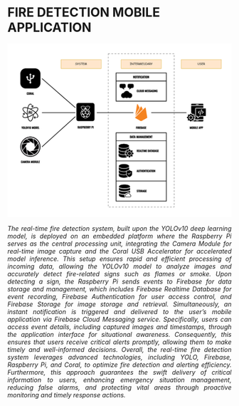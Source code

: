 # FIRE DETECTION MOBILE APPLICATION

![](public/WORKFLOW.png)

<p align="justify">
    <em>
        The real-time fire detection system, built upon the YOLOv10 deep learning model, is deployed on an embedded platform where the Raspberry Pi serves as the central processing unit, integrating the Camera Module for real-time image capture and the Coral USB Accelerator for accelerated model inference. This setup ensures rapid and efficient processing of incoming data, allowing the YOLOv10 model to analyze images and accurately detect fire-related signs such as flames or smoke. Upon detecting a sign, the Raspberry Pi sends events to Firebase for data storage and management, which includes Firebase Realtime Database for event recording, Firebase Authentication for user access control, and Firebase Storage for image storage and retrieval. Simultaneously, an instant notification is triggered and delivered to the user’s mobile application via Firebase Cloud Messaging service. Specifically, users can access event details, including captured images and timestamps, through the application interface for situational awareness. Consequently, this ensures that users receive critical alerts promptly, allowing them to make timely and well-informed decisions. Overall, the real-time fire detection system leverages advanced technologies, including YOLO, Firebase, Raspberry Pi, and Coral, to optimize fire detection and alerting efficiency. Furthermore, this approach guarantees the swift delivery of critical information to users, enhancing emergency situation management, reducing false alarms, and protecting vital areas through proactive monitoring and timely response actions.
    </em>
</p>
